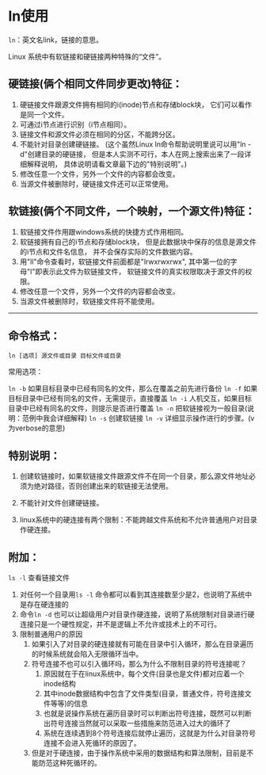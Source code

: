 # ln使用

`ln`：英文名link，链接的意思。

Linux 系统中有软链接和硬链接两种特殊的“文件”。

## 硬链接(俩个相同文件同步更改)特征：

1. 硬链接文件跟源文件拥有相同的i(inode)节点和存储block块，
   它们可以看作是同一个文件。
2. 可通过i节点进行识别（i节点相同）。
3. 链接文件和源文件必须在相同的分区，不能跨分区。
4. 不能针对目录创建硬链接。
   (这个虽然Linux ln命令帮助说明里说可以用"ln -d"创建目录的硬链接，
   但是本人实测不可行，本人在网上搜索出来了一段详细解释说明，
   具体说明请看文章最下边的"特别说明"。)
5. 修改任意一个文件，另外一个文件的内容都会改变。
6. 当源文件被删除时，硬链接文件还可以正常使用。

## 软链接(俩个不同文件，一个映射，一个源文件)特征：

1. 软链接文件作用跟windows系统的快捷方式作用相同。
2. 软链接拥有自己的i节点和存储block块，
   但是此数据块中保存的信息是源文件的i节点和文件名信息，
   并不会保存实际的文件数据内容。
3. 用"ll"命令查看时，软链接文件前面都是"lrwxrwxrwx",
   其中第一位的字母"l"即表示此文件为软链接文件，
   软链接文件的真实权限取决于源文件的权限。
4. 修改任意一个文件，另外一个文件的内容都会改变。
5. 当源文件被删除时，软链接文件将不能使用。

----

## 命令格式：

`ln [选项] 源文件或目录 目标文件或目录`

常用选项：

`ln -b` 如果目标目录中已经有同名的文件，那么在覆盖之前先进行备份
`ln -f` 如果目标目录中已经有同名的文件，无需提示，直接覆盖
`ln -i` 人机交互，如果目标目录中已经有同名的文件，则提示是否进行覆盖
`ln -n` 把软链接视为一般目录(说明：范例中我会详细解释)
`ln -s` 创建软链接
`ln -v` 详细显示操作进行的步骤。(v为verbose的意思)

## 特别说明：

1. 创建软链接时，如果软链接文件跟源文件不在同一个目录，那么源文件地址必须为绝对路径，否则创建出来的软链接无法使用。

2. 不能针对文件创建硬链接。

3. linux系统中的硬连接有两个限制：不能跨越文件系统和不允许普通用户对目录作硬连接。

## 附加：

`ls -l` 查看链接文件

1. 对任何一个目录用`ls -l` 命令都可以看到其连接数至少是2，也说明了系统中是存在硬连接的
2. 命令`ln -d` 也可以让超级用户对目录作硬连接，说明了系统限制对目录进行硬连接只是一个硬性规定，并不是逻辑上不允许或技术上的不可行。
3. 限制普通用户的原因
   1. 如果引入了对目录的硬连接就有可能在目录中引入循环，那么在目录遍历的时候系统就会陷入无限循环当中。
   2. 符号连接不也可以引入循环吗，那么为什么不限制目录的符号连接呢？
      1. 原因就在于在linux系统中，每个文件(目录也是文件)都对应着一个inode结构
      2. 其中inode数据结构中包含了文件类型(目录，普通文件，符号连接文件等等)的信息
      3. 也就是说操作系统在遍历目录时可以判断出符号连接，既然可以判断出符号连接当然就可以采取一些措施来防范进入过大的循环了
      4. 系统在连续遇到8个符号连接后就停止遍历，这就是为什么对目录符号连接不会进入死循环的原因了。
   3. 但是对于硬连接，由于操作系统中采用的数据结构和算法限制，目前是不能防范这种死循环的。